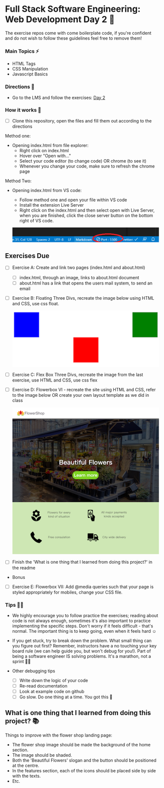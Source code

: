 # Full Stack Software Engineering: Web Development Day 2 :rocket:

The exercise repos come with come boilerplate code, if you're confident and do not wish to follow these guidelines feel free to remove them!

### Main Topics :zap:

- HTML Tags
- CSS Manipulation
- Javascript Basics

### Directions :flashlight:

- Go to the LMS and follow the exercises:
  [Day 2](https://xccelerate.talentlms.com/unit/view/id:2572)

### How it works :open_book:

- [ ] Clone this repository, open the files and fill them out according to the directions

Method one:

- Opening index.html from file explorer:
  - Right click on index.html
  - Hover over "Open with..."
  - Select your code editor (to change code) OR chrome (to see it)
  - Whenever you change your code, make sure to refresh the chrome page

Method Two:

- Opening index.html from VS code:

  - Follow method one and open your file within VS code
  - Install the extension Live Server
  - Right click on the index.html and then select open with Live Server, when you are finished, click the close server button on the bottom right of VS code.

  ![Live Server button](assets/Liveserver.png)

## Exercises Due

- [ ] Exercise A: Create and link two pages (index.html and about.html)

  - [ ] index.html, through an image, links to about.html document
  - [ ] about.html has a link that opens the users mail system, to send an email

- [ ] Exercise B: Floating Three Divs, recreate the image below using HTML and CSS, use css float.

  ![floatExercise](assets/floatExercise.png)

* [ ] Exercise C: Flex Box Three Divs, recreate the image from the last exercise, use HTML and CSS, use css flex

* [ ] Exercise D: Flowerbox VI - recreate the site using HTML and CSS, refer to the image below OR create your own layout template as we did in class

  ![flowerShop](assets/flowerShop.png)

- [ ] Finish the 'What is one thing that I learned from doing this project?' in the readme
- Bonus

- [ ] Exercise E: Flowerbox VII: Add @media queries such that your page is styled appropriately for mobiles, change your CSS file.

### Tips :tipping_hand_woman:

- We highly encourage you to follow practice the exercises; reading about code is not always enough, sometimes it's also important to practice implementing the specific steps. Don't worry if it feels difficult - that's normal. The important thing is to keep going, even when it feels hard :relaxed:

- If you get stuck, try to break down the problem. What small thing can you figure out first? Remember, instructors have a no touching your key board rule (we can help guide you, but won't debug for you!). Part of being a software engineer IS solving problems. It's a marathon, not a sprint :running_woman:

- Other debugging tips
  - [ ] Write down the logic of your code
  - [ ] Re-read documentation
  - [ ] Look at example code on github
  - [ ] Go slow. Do one thing at a time. You got this :muscle:

## What is one thing that I learned from doing this project? :books:

Things to improve with the flower shop landing page:

- The flower shop image should be made the background of the home section.
- The image should be shaded.
- Both the 'Beautiful Flowers' slogan and the button should be positioned at the centre.
- In the features section, each of the icons should be placed side by side with the texts.
- Etc.
